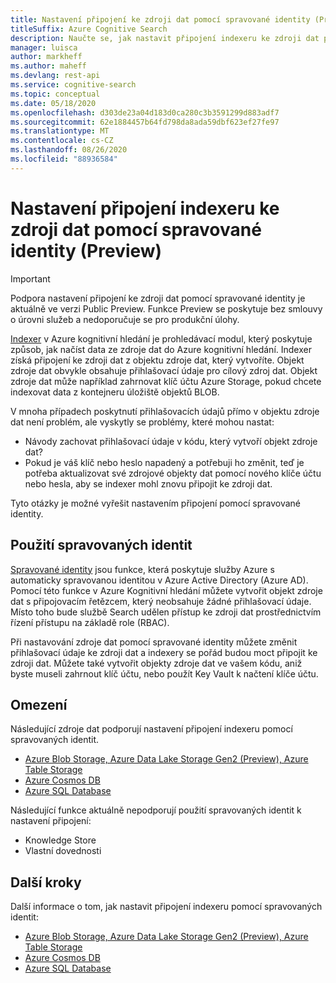 ```yaml
---
title: Nastavení připojení ke zdroji dat pomocí spravované identity (Preview)
titleSuffix: Azure Cognitive Search
description: Naučte se, jak nastavit připojení indexeru ke zdroji dat pomocí spravované identity (Preview).
manager: luisca
author: markheff
ms.author: maheff
ms.devlang: rest-api
ms.service: cognitive-search
ms.topic: conceptual
ms.date: 05/18/2020
ms.openlocfilehash: d303de23a04d183d0ca280c3b3591299d883adf7
ms.sourcegitcommit: 62e1884457b64fd798da8ada59dbf623ef27fe97
ms.translationtype: MT
ms.contentlocale: cs-CZ
ms.lasthandoff: 08/26/2020
ms.locfileid: "88936584"
---
```

# <a name="set-up-an-indexer-connection-to-a-data-source-using-a-managed-identity-preview"></a>Nastavení připojení indexeru ke zdroji dat pomocí spravované identity (Preview)

> [!IMPORTANT] 
> Podpora nastavení připojení ke zdroji dat pomocí spravované identity je aktuálně ve verzi Public Preview. Funkce Preview se poskytuje bez smlouvy o úrovni služeb a nedoporučuje se pro produkční úlohy.

[Indexer](search-indexer-overview.md) v Azure kognitivní hledání je prohledávací modul, který poskytuje způsob, jak načíst data ze zdroje dat do Azure kognitivní hledání. Indexer získá připojení ke zdroji dat z objektu zdroje dat, který vytvoříte. Objekt zdroje dat obvykle obsahuje přihlašovací údaje pro cílový zdroj dat. Objekt zdroje dat může například zahrnovat klíč účtu Azure Storage, pokud chcete indexovat data z kontejneru úložiště objektů BLOB.

V mnoha případech poskytnutí přihlašovacích údajů přímo v objektu zdroje dat není problém, ale vyskytly se problémy, které mohou nastat:
* Návody zachovat přihlašovací údaje v kódu, který vytvoří objekt zdroje dat?
* Pokud je váš klíč nebo heslo napadený a potřebuji ho změnit, teď je potřeba aktualizovat své zdrojové objekty dat pomocí nového klíče účtu nebo hesla, aby se indexer mohl znovu připojit ke zdroji dat.

Tyto otázky je možné vyřešit nastavením připojení pomocí spravované identity.

## <a name="using-managed-identities"></a>Použití spravovaných identit

[Spravované identity](../active-directory/managed-identities-azure-resources/overview.md) jsou funkce, která poskytuje služby Azure s automaticky spravovanou identitou v Azure Active Directory (Azure AD). Pomocí této funkce v Azure Kognitivní hledání můžete vytvořit objekt zdroje dat s připojovacím řetězcem, který neobsahuje žádné přihlašovací údaje. Místo toho bude službě Search udělen přístup ke zdroji dat prostřednictvím řízení přístupu na základě role (RBAC).

Při nastavování zdroje dat pomocí spravované identity můžete změnit přihlašovací údaje ke zdroji dat a indexery se pořád budou moct připojit ke zdroji dat. Můžete také vytvořit objekty zdroje dat ve vašem kódu, aniž byste museli zahrnout klíč účtu, nebo použít Key Vault k načtení klíče účtu.

## <a name="limitations"></a>Omezení

Následující zdroje dat podporují nastavení připojení indexeru pomocí spravovaných identit. 

* [Azure Blob Storage, Azure Data Lake Storage Gen2 (Preview), Azure Table Storage](search-howto-managed-identities-storage.md)
* [Azure Cosmos DB](search-howto-managed-identities-cosmos-db.md)
* [Azure SQL Database](search-howto-managed-identities-sql.md)

Následující funkce aktuálně nepodporují použití spravovaných identit k nastavení připojení:
* Knowledge Store
* Vlastní dovednosti
 
## <a name="next-steps"></a>Další kroky

Další informace o tom, jak nastavit připojení indexeru pomocí spravovaných identit:

* [Azure Blob Storage, Azure Data Lake Storage Gen2 (Preview), Azure Table Storage](search-howto-managed-identities-storage.md)
* [Azure Cosmos DB](search-howto-managed-identities-cosmos-db.md)
* [Azure SQL Database](search-howto-managed-identities-sql.md)